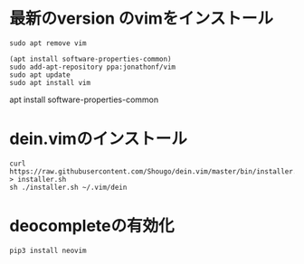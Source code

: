 # 最新のversion のvimをインストール
```
sudo apt remove vim
```
```
(apt install software-properties-common)
sudo add-apt-repository ppa:jonathonf/vim
sudo apt update
sudo apt install vim
```
apt install software-properties-common
# dein.vimのインストール
```
curl https://raw.githubusercontent.com/Shougo/dein.vim/master/bin/installer.sh > installer.sh
sh ./installer.sh ~/.vim/dein
```

# deocompleteの有効化
```
pip3 install neovim
```

